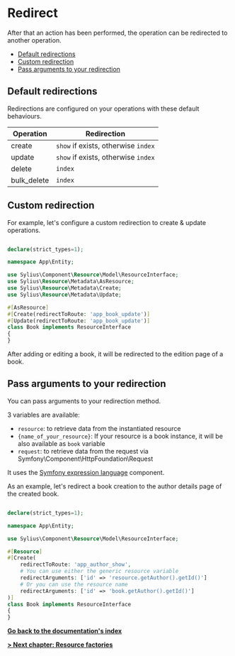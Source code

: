 # Redirect

After that an action has been performed, the operation can be redirected to another operation.

<!-- TOC -->
* [Default redirections](#default-redirections)
* [Custom redirection](#custom-redirection)
* [Pass arguments to your redirection](#pass-arguments-to-your-redirection)
<!-- TOC -->


## Default redirections

Redirections are configured on your operations with these default behaviours.

| Operation   | Redirection                         |
|-------------|-------------------------------------|
| create      | `show` if exists, otherwise `index` |
| update      | `show` if exists, otherwise `index` |  
| delete      | `index`                             |
| bulk_delete | `index`                             |

## Custom redirection

For example, let's configure a custom redirection to create & update operations.

```php

declare(strict_types=1);

namespace App\Entity;

use Sylius\Component\Resource\Model\ResourceInterface;
use Sylius\Resource\Metadata\AsResource;
use Sylius\Resource\Metadata\Create;
use Sylius\Resource\Metadata\Update;

#[AsResource]
#[Create(redirectToRoute: 'app_book_update')]
#[Update(redirectToRoute: 'app_book_update')]
class Book implements ResourceInterface
{
}
```

After adding or editing a book, it will be redirected to the edition page of a book.

## Pass arguments to your redirection

You can pass arguments to your redirection method.

3 variables are available:

* `resource`: to retrieve data from the instantiated resource
* `{name_of_your_resource}`: If your resource is a book instance, it will be also available as `book` variable
* `request`: to retrieve data from the request via Symfony\Component\HttpFoundation\Request

It uses the [Symfony expression language](https://symfony.com/doc/current/components/expression_language.html) component.

As an example, let's redirect a book creation to the author details page of the created book.

```php

declare(strict_types=1);

namespace App\Entity;

use Sylius\Component\Resource\Model\ResourceInterface;

#[Resource]
#[Create(
    redirectToRoute: 'app_author_show', 
    # You can use either the generic resource variable
    redirectArguments: ['id' => 'resource.getAuthor().getId()']
    # Or you can use the resource name
    redirectArguments: ['id' => 'book.getAuthor().getId()']
)]
class Book implements ResourceInterface
{
}
```

**[Go back to the documentation's index](index.md)**

**[> Next chapter: Resource factories](resource_factories.md)**
